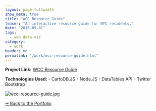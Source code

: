 ```yaml
---
layout: page-fullwidth
show_meta: true
title: "WCC Resource Guide"
teaser: "An interactive resource guide for NYC residents."
date: "2015-09-01"
tags:
  - web data-viz 
category:
  - work
header: no
permalink: "/work/wcc-resource-guide.html"
---
```


<strong>Project Link:</strong> <a href="http://resourceguide.wccny.org/" target="_blank">WCC Resource Guide</a>


<strong>Technologies Used:</strong>  - CartoDB.JS  - Node.JS  - DataTables API  - Twitter Bootstrap 


  <a href="{{site.url}}{{site.baseurl}}/images/wcc-resource-guide.jpg" target="_blank">
    <img class="portfolio" src="{{site.url}}{{site.baseurl}}/images/wcc-resource-guide.jpg" alt="wcc-resource-guide.jpg">
  </a>



[<span class="back-arrow">&#8619;</span> Back to the Portfolio](/work/)